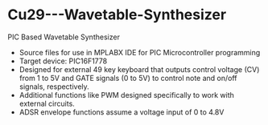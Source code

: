 # Cu29---Wavetable-Synthesizer
PIC Based Wavetable Synthesizer

- Source files for use in MPLABX IDE for PIC Microcontroller programming
- Target device: PIC16F1778
- Designed for external 49 key keyboard that outputs control voltage (CV) from
  1 to 5V and GATE signals (0 to 5V) to control note and on/off signals, respectively.
- Additional functions like PWM designed specifically to work with external circuits.
- ADSR envelope functions assume a voltage input of 0 to 4.8V
